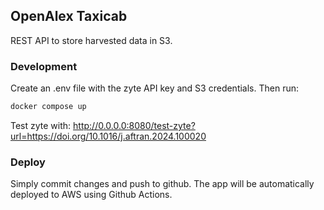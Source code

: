 ## OpenAlex Taxicab


REST API to store harvested data in S3.

### Development

Create an .env file with the zyte API key and S3 credentials. Then run:

```bash
docker compose up
```

Test zyte with: http://0.0.0.0:8080/test-zyte?url=https://doi.org/10.1016/j.aftran.2024.100020

### Deploy

Simply commit changes and push to github. The app will be automatically deployed to AWS using Github Actions.